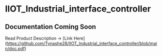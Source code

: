# IIOT_Industrial_interface_controller

## Documentation Coming Soon

Read Product Description -> [Link Here] (https://github.com/Tynashe28/IIOT_Industrial_interface_controller/blob/main/doc.pdf)
